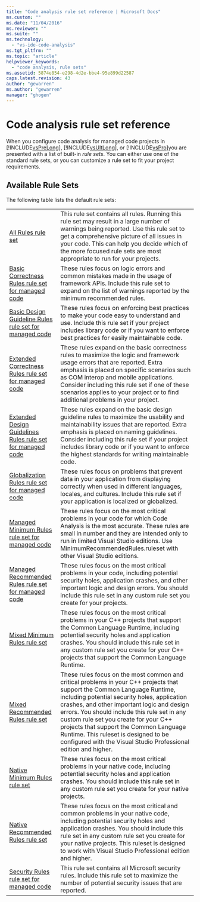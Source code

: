 ```yaml
---
title: "Code analysis rule set reference | Microsoft Docs"
ms.custom: ""
ms.date: "11/04/2016"
ms.reviewer: ""
ms.suite: ""
ms.technology: 
  - "vs-ide-code-analysis"
ms.tgt_pltfrm: ""
ms.topic: "article"
helpviewer_keywords: 
  - "code analysis, rule sets"
ms.assetid: 5874e854-e298-4d2e-bbe4-95e899d22587
caps.latest.revision: 43
author: "gewarren"
ms.author: "gewarren"
manager: "ghogen"
---
```

# Code analysis rule set reference
When you configure code analysis for managed code projects in [!INCLUDE[vsPreLong](../code-quality/includes/vsprelong_md.md)], [!INCLUDE[vsUltLong](../code-quality/includes/vsultlong_md.md)], or [!INCLUDE[vsPro](../code-quality/includes/vspro_md.md)]you are presented with a list of built-in *rule sets*. You can either use one of the standard rule sets, or you can customize a  rule set to fit your project requirements.  
  
## Available Rule Sets  
 The following table lists the default rule sets:  
  
|||  
|-|-|  
|[All Rules rule set](../code-quality/all-rules-rule-set.md)|This rule set contains all rules. Running this rule set may result in a large number of warnings being reported. Use this rule set to get a comprehensive picture of all issues in your code. This can help you decide which of the more focused rule sets are most appropriate to run for your projects.|  
|[Basic Correctness Rules rule set for managed code](../code-quality/basic-correctness-rules-rule-set-for-managed-code.md)|These rules focus on logic errors and common mistakes made in the usage of framework APIs. Include this rule set to expand on the list of warnings reported by the minimum recommended rules.|  
|[Basic Design Guideline Rules rule set for managed code](../code-quality/basic-design-guideline-rules-rule-set-for-managed-code.md)|These rules focus on enforcing best practices to make your code easy to understand and use. Include this rule set if your project includes library code or if you want to enforce best practices for easily maintainable code.|  
|[Extended Correctness Rules rule set for managed code](../code-quality/extended-correctness-rules-rule-set-for-managed-code.md)|These rules expand on the basic correctness rules to maximize the logic and framework usage errors that are reported. Extra emphasis is placed on specific scenarios such as COM interop and mobile applications. Consider including this rule set if one of these scenarios applies to your project or to find additional problems in your project.|  
|[Extended Design Guidelines Rules rule set for managed code](../code-quality/extended-design-guidelines-rules-rule-set-for-managed-code.md)|These rules expand on the basic design guideline rules to maximize the usability and maintainability issues that are reported. Extra emphasis is placed on naming guidelines. Consider including this rule set if your project includes library code or if you want to enforce the highest standards for writing maintainable code.|  
|[Globalization Rules rule set for managed code](../code-quality/globalization-rules-rule-set-for-managed-code.md)|These rules focus on problems that prevent data in your application from displaying correctly when used in different languages, locales, and cultures. Include this rule set if your application is localized or globalized.|  
|[Managed Minimum Rules rule set for managed code](../code-quality/managed-minimun-rules-rule-set-for-managed-code.md)|These rules focus on the most critical problems in your code for which Code Analysis is the most accurate.  These rules are small in number and they are intended only to run in limited Visual Studio editions.  Use MinimumRecommendedRules.ruleset with other Visual Studio editions.|  
|[Managed Recommended Rules rule set for managed code](../code-quality/managed-recommended-rules-rule-set-for-managed-code.md)|These rules focus on the most critical problems in your code, including potential security holes, application crashes, and other important logic and design errors. You should include this rule set in any custom rule set you create for your projects.|  
|[Mixed Minimum Rules rule set](../code-quality/mixed-minimum-rules-rule-set.md)|These rules focus on the most critical problems in your C++ projects that support the Common Language Runtime, including potential security holes and application crashes. You should include this rule set in any custom rule set you create for your C++ projects that support the Common Language Runtime.|  
|[Mixed Recommended Rules rule set](../code-quality/mixed-recommended-rules-rule-set.md)|These rules focus on the most common and critical problems in your C++ projects that support the Common Language Runtime, including potential security holes, application crashes, and other important logic and design errors. You should include this rule set in any custom rule set you create for your C++ projects that support the Common Language Runtime.  This ruleset is designed to be configured with the Visual Studio Professional edition and higher.|  
|[Native Minimum Rules rule set](../code-quality/native-minimum-rules-rule-set.md)|These rules focus on the most critical problems in your native code, including potential security holes and  application crashes. You should include this rule set in any custom rule set you create for your native projects.|  
|[Native Recommended Rules rule set](../code-quality/native-recommended-rules-rule-set.md)|These rules focus on the most critical and common problems in your native code, including potential security holes and application crashes.  You should include this rule set in any custom rule set you create for your native projects.  This ruleset is designed to work with Visual Studio Professional edition and higher.|  
|[Security Rules rule set for managed code](../code-quality/security-rules-rule-set-for-managed-code.md)|This rule set contains all Microsoft security rules. Include this rule set to maximize the number of potential security issues that are reported.|
